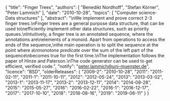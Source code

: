 {
    "title": "Finger Trees",
    "authors": [
        "Benedikt Nordhoff",
        "Stefan Körner",
        "Peter Lammich"
    ],
    "date": "2010-10-28",
    "topics": [
        "Computer science-Data structures"
    ],
    "abstract": "\nWe implement and prove correct 2-3 finger trees.\nFinger trees are a general purpose data structure, that can be used to\nefficiently implement other data structures, such as priority queues.\nIntuitively, a finger tree is an annotated sequence, where the annotations are\nelements of a monoid. Apart from operations to access the ends of the sequence,\nthe main operation is to split the sequence at the point where a\n<em>monotone predicate</em> over the sum of the left part of the sequence\nbecomes true for the first time.\nThe implementation follows the paper of Hinze and Paterson.\nThe code generator can be used to get efficient, verified code.",
    "notify": "peter.lammich@uni-muenster.de",
    "licence": "BSD",
    "olderReleases": {
        "2009-2": "2010-10-28",
        "2011": "2011-02-11",
        "2011-1": "2011-10-11",
        "2012": "2012-05-24",
        "2013": "2013-03-02",
        "2013-1": "2013-11-17",
        "2013-2": "2013-12-11",
        "2014": "2014-08-28",
        "2015": "2015-05-27",
        "2016": "2016-02-22",
        "2016-1": "2016-12-17",
        "2017": "2017-10-10",
        "2018": "2018-08-16",
        "2019": "2019-06-11"
    }
}